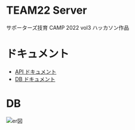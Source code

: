 # TEAM22 Server

サポーターズ技育 CAMP 2022 vol3 ハッカソン作品

# ドキュメント

- [API ドキュメント](./doc/api/api.md)
- [DB ドキュメント](./doc/db/db.md)

# DB

![er図](./doc/data/db.png)
